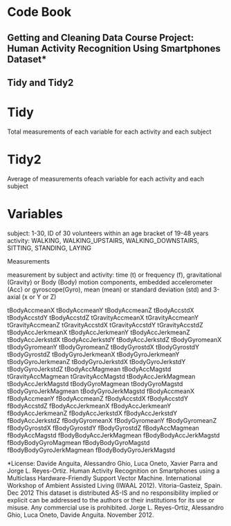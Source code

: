 Code Book
================

Getting and Cleaning Data Course Project: Human Activity Recognition Using Smartphones Dataset\*
------------------------------------------------------------------------------------------------

Tidy and Tidy2
--------------

Tidy
====

Total measurements of each variable for each activity and each subject

Tidy2
=====

Average of measurements ofeach variable for each activity and each subject

Variables
=========

subject: 1-30, ID of 30 volunteers within an age bracket of 19-48 years activity: WALKING, WALKING\_UPSTAIRS, WALKING\_DOWNSTAIRS, SITTING, STANDING, LAYING

Measurements

measurement by subject and activity: time (t) or frequency (f), gravitational (Gravity) or Body (Body) motion components, embedded accelerometer (Acc) or gyroscope(Gyro), mean (mean) or standard deviation (std) and 3-axial (x or Y or Z)

tBodyAccmeanX tBodyAccmeanY tBodyAccmeanZ tBodyAccstdX tBodyAccstdY tBodyAccstdZ tGravityAccmeanX tGravityAccmeanY tGravityAccmeanZ tGravityAccstdX tGravityAccstdY tGravityAccstdZ tBodyAccJerkmeanX tBodyAccJerkmeanY tBodyAccJerkmeanZ tBodyAccJerkstdX tBodyAccJerkstdY tBodyAccJerkstdZ tBodyGyromeanX tBodyGyromeanY tBodyGyromeanZ tBodyGyrostdX tBodyGyrostdY tBodyGyrostdZ tBodyGyroJerkmeanX tBodyGyroJerkmeanY tBodyGyroJerkmeanZ tBodyGyroJerkstdX tBodyGyroJerkstdY tBodyGyroJerkstdZ tBodyAccMagmean tBodyAccMagstd tGravityAccMagmean tGravityAccMagstd tBodyAccJerkMagmean tBodyAccJerkMagstd tBodyGyroMagmean tBodyGyroMagstd tBodyGyroJerkMagmean tBodyGyroJerkMagstd fBodyAccmeanX fBodyAccmeanY fBodyAccmeanZ fBodyAccstdX fBodyAccstdY fBodyAccstdZ fBodyAccJerkmeanX fBodyAccJerkmeanY fBodyAccJerkmeanZ fBodyAccJerkstdX fBodyAccJerkstdY fBodyAccJerkstdZ fBodyGyromeanX fBodyGyromeanY fBodyGyromeanZ fBodyGyrostdX fBodyGyrostdY fBodyGyrostdZ fBodyAccMagmean fBodyAccMagstd fBodyBodyAccJerkMagmean fBodyBodyAccJerkMagstd fBodyBodyGyroMagmean fBodyBodyGyroMagstd fBodyBodyGyroJerkMagmean fBodyBodyGyroJerkMagstd

\*License: Davide Anguita, Alessandro Ghio, Luca Oneto, Xavier Parra and Jorge L. Reyes-Ortiz. Human Activity Recognition on Smartphones using a Multiclass Hardware-Friendly Support Vector Machine. International Workshop of Ambient Assisted Living (IWAAL 2012). Vitoria-Gasteiz, Spain. Dec 2012 This dataset is distributed AS-IS and no responsibility implied or explicit can be addressed to the authors or their institutions for its use or misuse. Any commercial use is prohibited. Jorge L. Reyes-Ortiz, Alessandro Ghio, Luca Oneto, Davide Anguita. November 2012.

